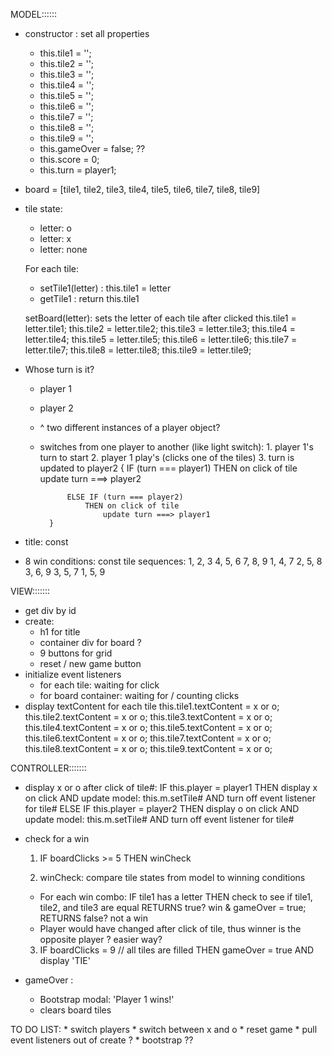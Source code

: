 MODEL::::::
- constructor : set all properties 
    * this.tile1 = '';
    * this.tile2 = '';
    * this.tile3 = '';
    * this.tile4 = '';
    * this.tile5 = '';
    * this.tile6 = '';
    * this.tile7 = '';
    * this.tile8 = '';
    * this.tile9 = '';
    * this.gameOver = false; ??
    * this.score = 0;
    * this.turn = player1; 

- board =   [tile1, tile2, tile3,
            tile4, tile5, tile6,
            tile7, tile8, tile9]

- tile state: 
    * letter: o
    * letter: x
    * letter: none
    
    For each tile:
    * setTile1(letter) : this.tile1 = letter
    * getTile1 : return this.tile1

    setBoard(letter): sets the letter of each tile after clicked
        this.tile1 = letter.tile1;
        this.tile2 = letter.tile2;
        this.tile3 = letter.tile3;
        this.tile4 = letter.tile4;
        this.tile5 = letter.tile5;
        this.tile6 = letter.tile6;
        this.tile7 = letter.tile7;
        this.tile8 = letter.tile8;
        this.tile9 = letter.tile9;
    
- Whose turn is it? 
    * player 1
    * player 2
    * ^ two different instances of a player object? 
    * switches from one player to another (like light switch): 
            1. player 1's turn to start
            2. player 1 play's (clicks one of the tiles)
            3. turn is updated to player2
            {
                IF (turn === player1) 
                    THEN on click of tile
                        update turn ===> player2

                ELSE IF (turn === player2)
                    THEN on click of tile
                        update turn ===> player1
            }

- title: const
- 8 win conditions: const tile sequences:
1, 2, 3
4, 5, 6
7, 8, 9
1, 4, 7
2, 5, 8
3, 6, 9
3, 5, 7
1, 5, 9


VIEW:::::::
- get div by id
- create:
    * h1 for title
    * container div for board ?
    * 9 buttons for grid
    * reset / new game button
- initialize event listeners
    * for each tile: waiting for click
    * for board container: waiting for / counting clicks
- display textContent for each tile
        this.tile1.textContent = x or o;
        this.tile2.textContent = x or o;
        this.tile3.textContent = x or o;
        this.tile4.textContent = x or o;
        this.tile5.textContent = x or o;
        this.tile6.textContent = x or o;
        this.tile7.textContent = x or o;
        this.tile8.textContent = x or o;
        this.tile9.textContent = x or o;


CONTROLLER:::::::
- display x or o after click of tile#: 
    IF this.player = player1
        THEN display x on click
            AND update model: this.m.setTile#
            AND turn off event listener for tile#
    ELSE IF this.player = player2
        THEN display o on click
            AND update model: this.m.setTile#
            AND turn off event listener for tile#

- check for a win
    1. IF boardClicks >= 5
        THEN winCheck

    2. winCheck: compare tile states from model to winning conditions
    * For each win combo: 
        IF tile1 has a letter
            THEN check to see if tile1, tile2, and tile3 are equal 
             RETURNS true? win & gameOver = true;
             RETURNS false? not a win
    * Player would have changed after click of tile, thus winner is the opposite player ? easier way?

    3. IF boardClicks = 9 // all tiles are filled
        THEN gameOver = true 
            AND display 'TIE'

- gameOver :
    * Bootstrap modal:
    'Player 1 wins!'
    * clears board tiles


TO DO LIST: 
    * switch players
    * switch between x and o
    * reset game
    * pull event listeners out of create ?
    * bootstrap ??